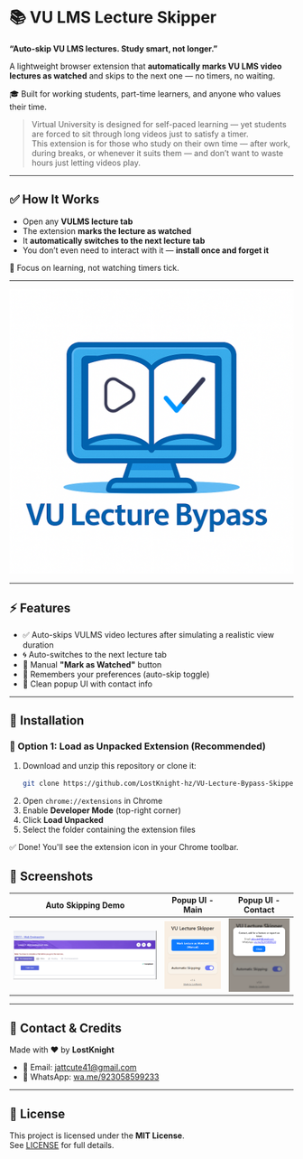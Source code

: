# 📚 VU LMS Lecture Skipper  
**“Auto-skip VU LMS lectures. Study smart, not longer.”**

A lightweight browser extension that **automatically marks VU LMS video lectures as watched** and skips to the next one — no timers, no waiting.

🎓 Built for working students, part-time learners, and anyone who values their time.

> Virtual University is designed for self-paced learning — yet students are forced to sit through long videos just to satisfy a timer.  
> This extension is for those who study on their own time — after work, during breaks, or whenever it suits them — and don’t want to waste hours just letting videos play.

---

## ✅ How It Works

- Open any **VULMS lecture tab**
- The extension **marks the lecture as watched**
- It **automatically switches to the next lecture tab**
- You don’t even need to interact with it — **install once and forget it**

🧠 Focus on learning, not watching timers tick.

---

![logo](icons/logo.png)

---

## ⚡ Features

- ✅ Auto-skips VULMS video lectures after simulating a realistic view duration  
- 🌀 Auto-switches to the next lecture tab  
- 🔘 Manual **"Mark as Watched"** button  
- 💾 Remembers your preferences (auto-skip toggle)  
- 🎨 Clean popup UI with contact info  

---

## 🔧 Installation

### 🔹 Option 1: Load as Unpacked Extension (Recommended)

1. Download and unzip this repository or clone it:
   ```bash
   git clone https://github.com/LostKnight-hz/VU-Lecture-Bypass-Skipper.git
   ```
2. Open `chrome://extensions` in Chrome  
3. Enable **Developer Mode** (top-right corner)  
4. Click **Load Unpacked**  
5. Select the folder containing the extension files  

✅ Done! You'll see the extension icon in your Chrome toolbar.



## 📸 Screenshots

| Auto Skipping Demo | Popup UI - Main | Popup UI - Contact |
|--------------------|------------------|---------------------|
| ![Auto Skipping](Screenshots/Live_Demo.gif) | ![Main Popup](Screenshots/Screen01.png) | ![Contact Modal](Screenshots/Screen02.png) |

---

## 💬 Contact & Credits

Made with ❤️ by **LostKnight**

- 📧 Email: [jattcute41@gmail.com](mailto:jattcute41@gmail.com)  
- 💬 WhatsApp: [wa.me/923058599233](https://wa.me/923058599233)

---

## 📄 License

This project is licensed under the **MIT License**.  
See [LICENSE](./LICENSE) for full details.

